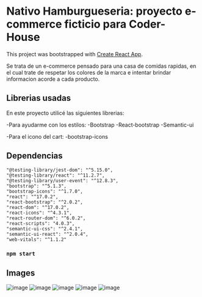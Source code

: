 # Nativo Hamburgueseria: proyecto e-commerce ficticio para Coder-House

This project was bootstrapped with [Create React App](https://github.com/facebook/create-react-app).

Se trata de un e-commerce pensado para una casa de comidas rapidas, en el cual trate de respetar los colores de la marca e intentar brindar informacion acorde a cada producto.

## Librerias usadas 

En este proyecto utilicé las siguientes librerias:
 
-Para ayudarme con los estilos:
-Bootstrap 
-React-bootstrap 
-Semantic-ui

-Para el icono del cart:
-bootstrap-icons

## Dependencias

  
    "@testing-library/jest-dom": "^5.15.0",
    "@testing-library/react": "^11.2.7",
    "@testing-library/user-event": "^12.8.3",
    "bootstrap": "^5.1.3",
    "bootstrap-icons": "^1.7.0",
    "react": "^17.0.2",
    "react-bootstrap": "^2.0.2",
    "react-dom": "^17.0.2",
    "react-icons": "^4.3.1",
    "react-router-dom": "^6.0.2",
    "react-scripts": "4.0.3",
    "semantic-ui-css": "^2.4.1",
    "semantic-ui-react": "^2.0.4",
    "web-vitals": "^1.1.2"

### `npm start`

## Images
![image](https://user-images.githubusercontent.com/70034555/148014149-7f596d80-4729-4eb0-b2e4-87d860376730.png)
![image](https://user-images.githubusercontent.com/70034555/148017748-e6b091cf-1d87-461e-96b7-2fe67f71f18a.png)
![image](https://user-images.githubusercontent.com/70034555/148017774-f5b31b30-8e23-4ca9-a705-b9150eb55b1e.png)
![image](https://user-images.githubusercontent.com/70034555/148017804-d3af1989-70b2-4f21-8c9e-7b49b55d3beb.png)
![image](https://user-images.githubusercontent.com/70034555/148014221-645acb51-b4de-4979-8d97-8e389340ca13.png)





